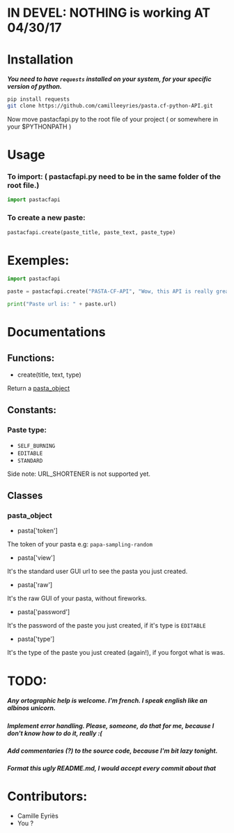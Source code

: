 # IN DEVEL: NOTHING is working AT 04/30/17

# Installation

___You need to have ```requests``` installed on your system, for your specific version of python.___


```sh
pip install requests
git clone https://github.com/camilleeyries/pasta.cf-python-API.git
```

Now move pastacfapi.py to the root file of your project ( or somewhere in your $PYTHONPATH )

# Usage

### To import: ( pastacfapi.py need to be in the same folder of the root file.)

```py
import pastacfapi
```

### To create a new paste:

```py
pastacfapi.create(paste_title, paste_text, paste_type)
```

# Exemples:

```py
import pastacfapi

paste = pastacfapi.create("PASTA-CF-API", "Wow, this API is really great, thanks to Camille Eyriès, <3", pastacfapi.SELF_BURNING)

print("Paste url is: " + paste.url)
```

# Documentations

## Functions:

- create(title, text, type)

Return a [pasta_object](https://github.com/camilleeyries/pasta.cf-python-API#pasta_object)

## Constants:

### Paste type:

- ```SELF_BURNING```
- ```EDITABLE```
- ```STANDARD```

Side note: URL_SHORTENER is not supported yet.

## Classes

### pasta_object

- pasta['token']

The token of your pasta e.g: ```papa-sampling-random```

- pasta['view']

It's the standard user GUI url to see the pasta you just created.

- pasta['raw']

It's the raw GUI of your pasta, without fireworks.

- pasta['password']

It's the password of the paste you just created, if it's type is ```EDITABLE```

- pasta['type']

It's the type of the paste you just created (again!), if you forgot what is was.


# TODO:
##### Any ortographic help is welcome. I'm french. I speak english like an albinos unicorn.
##### Implement error handling. Please, someone, do that for me, because I don't know how to do it, really :(
##### Add commentaries (?) to the source code, because I'm bit lazy tonight.
##### Format this ugly README.md, I would accept every commit about that

# Contributors:

- Camille Eyriès
- You ?

